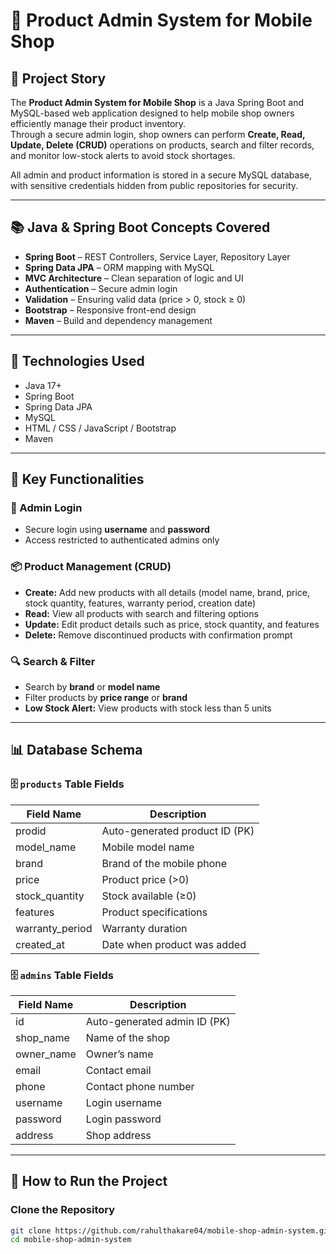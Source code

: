 # 📱 Product Admin System for Mobile Shop

## 📅 Project Story
The **Product Admin System for Mobile Shop** is a Java Spring Boot and MySQL-based web application designed to help mobile shop owners efficiently manage their product inventory.  
Through a secure admin login, shop owners can perform **Create, Read, Update, Delete (CRUD)** operations on products, search and filter records, and monitor low-stock alerts to avoid stock shortages.  

All admin and product information is stored in a secure MySQL database, with sensitive credentials hidden from public repositories for security.

---

## 📚 Java & Spring Boot Concepts Covered
- **Spring Boot** – REST Controllers, Service Layer, Repository Layer  
- **Spring Data JPA** – ORM mapping with MySQL  
- **MVC Architecture** – Clean separation of logic and UI  
- **Authentication** – Secure admin login  
- **Validation** – Ensuring valid data (price > 0, stock ≥ 0)  
- **Bootstrap** – Responsive front-end design  
- **Maven** – Build and dependency management  

---

## 🔧 Technologies Used
- Java 17+
- Spring Boot
- Spring Data JPA
- MySQL
- HTML / CSS / JavaScript / Bootstrap
- Maven

---

## 📌 Key Functionalities
### 📝 Admin Login
- Secure login using **username** and **password**
- Access restricted to authenticated admins only

### 📦 Product Management (CRUD)
- **Create:** Add new products with all details (model name, brand, price, stock quantity, features, warranty period, creation date)
- **Read:** View all products with search and filtering options
- **Update:** Edit product details such as price, stock quantity, and features
- **Delete:** Remove discontinued products with confirmation prompt

### 🔍 Search & Filter
- Search by **brand** or **model name**
- Filter products by **price range** or **brand**
- **Low Stock Alert:** View products with stock less than 5 units

---

## 📊 Database Schema
### 🗄 `products` Table Fields
| Field Name       | Description                              |
|------------------|------------------------------------------|
| prodid           | Auto-generated product ID (PK)           |
| model_name       | Mobile model name                        |
| brand            | Brand of the mobile phone                |
| price            | Product price (>0)                       |
| stock_quantity   | Stock available (≥0)                     |
| features         | Product specifications                   |
| warranty_period  | Warranty duration                        |
| created_at       | Date when product was added              |

### 🗄 `admins` Table Fields
| Field Name  | Description                                  |
|-------------|----------------------------------------------|
| id          | Auto-generated admin ID (PK)                 |
| shop_name   | Name of the shop                             |
| owner_name  | Owner’s name                                 |
| email       | Contact email                                |
| phone       | Contact phone number                         |
| username    | Login username                               |
| password    | Login password                               |
| address     | Shop address                                 |

---

## 🌄 How to Run the Project

### Clone the Repository
```bash
git clone https://github.com/rahulthakare04/mobile-shop-admin-system.git
cd mobile-shop-admin-system

